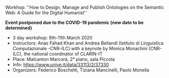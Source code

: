 Workhop: ''How to Design, Manage and Publish Ontologies on the Semantic Web: A Guide for the Digital Humanist''

**Event postponed due to the COVID-19 pandemic (new date to be determined)**

- 3 day workshop: 9th-11th March 2020
- Instructors: Anas Fahad Khan and Andrea Bellandi (Istituto di Linguistica Computazionale -CNR-ILC) with a keynote by Monica Monachini (CNR-ILC), the national coordinator of CLARIN-IT 
- Place: Malcanton Marcorà, 2° piano, sala Piccola
- Info: <https://www.unive.it/data/33113/2/37330>
- Organizers: Federico Boschetti, Tiziana Mancinelli, Paolo Monella
